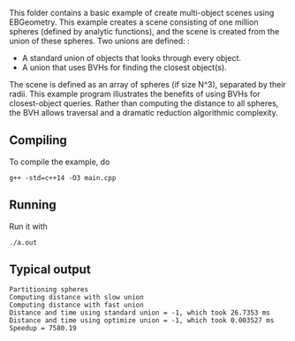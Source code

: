 This folder contains a basic example of create multi-object scenes using EBGeometry.
This example creates a scene consisting of one million spheres (defined by analytic functions), and the scene is created from the union of these spheres.
Two unions are defined: :

* A standard union of objects that looks through every object.
* A union that uses BVHs for finding the closest object(s).

The scene is defined as an array of spheres (if size N^3), separated by their radii.
This example program illustrates the benefits of using BVHs for closest-object queries.
Rather than computing the distance to all spheres, the BVH allows traversal and a dramatic reduction algorithmic complexity.

Compiling
---------

To compile the example, do

    g++ -std=c++14 -O3 main.cpp

Running
-------

Run it with

    ./a.out

Typical output
--------------

    Partitioning spheres
    Computing distance with slow union
    Computing distance with fast union
    Distance and time using standard union = -1, which took 26.7353 ms
    Distance and time using optimize union = -1, which took 0.003527 ms
    Speedup = 7580.19
